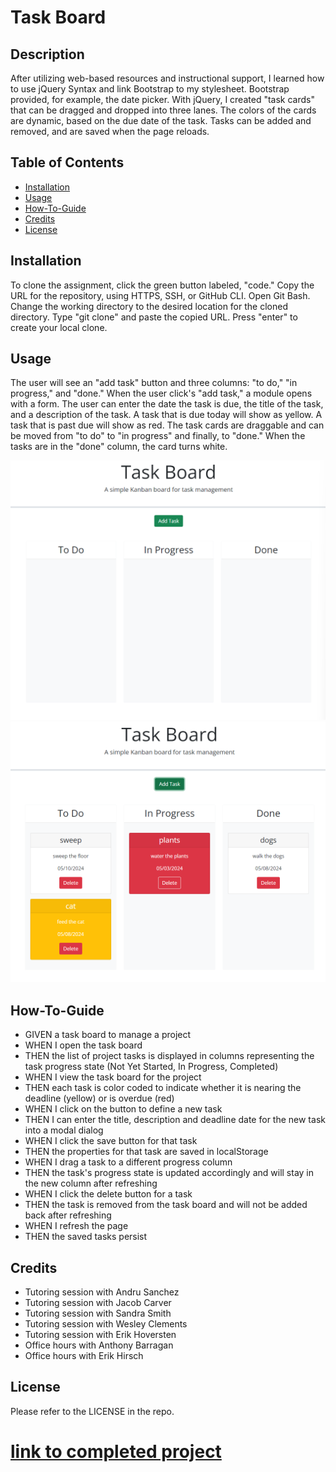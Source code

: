 # Task Board 

## Description
After utilizing web-based resources and instructional support, I learned how to use jQuery Syntax and link Bootstrap to my stylesheet. Bootstrap provided, for example, the date picker. With jQuery, I created "task cards" that can be dragged and dropped into three lanes. The colors of the cards are dynamic, based on the due date of the task. Tasks can be added and removed, and are saved when the page reloads. 

## Table of Contents 

- [Installation](#installation)
- [Usage](#usage)
- [How-To-Guide](#how-to-guide)
- [Credits](#credits)
- [License](#license)

## Installation

To clone the assignment, click the green button labeled, "code." Copy the URL for the repository, using HTTPS, SSH, or GitHub CLI. Open Git Bash. Change the working directory to the desired location for the cloned directory. Type "git clone" and paste the copied URL. Press "enter" to create your local clone.

## Usage

The user will see an "add task" button and three columns: "to do," "in progress," and "done." When the user click's "add task," a module opens with a form. The user can enter the date the task is due, the title of the task, and a description of the task. A task that is due today will show as yellow. A task that is past due will show as red. The task cards are draggable and can be moved from "to do" to "in progress" and finally, to "done." When the tasks are in the "done" column, the card turns white.

<img src= "./assets/images/home-page.png" alt="screenshot">
<img src= "./assets/images/draggable-tasks.png" alt="screenshot">


## How-To-Guide
<ul>    
    <li>GIVEN a task board to manage a project</li>
    <li>WHEN I open the task board</li>
    <li>THEN the list of project tasks is displayed in columns representing the task progress state (Not Yet Started, In Progress, Completed)</li>
    <li>WHEN I view the task board for the project</li>
    <li>THEN each task is color coded to indicate whether it is nearing the deadline (yellow) or is overdue (red)</li>
    <li>WHEN I click on the button to define a new task</li>
    <li>THEN I can enter the title, description and deadline date for the new task into a modal dialog</li>
    <li>WHEN I click the save button for that task</li>
    <li>THEN the properties for that task are saved in localStorage</li>
    <li>WHEN I drag a task to a different progress column</li>
    <li>THEN the task's progress state is updated accordingly and will stay in the new column after refreshing</li>
    <li>WHEN I click the delete button for a task</li>
    <li>THEN the task is removed from the task board and will not be added back after refreshing</li>
    <li>WHEN I refresh the page
    <li>THEN the saved tasks persist</li>
</ul>

## Credits
<ul>
    <li>Tutoring session with Andru Sanchez</li>
    <li>Tutoring session with Jacob Carver</li>
    <li>Tutoring session with Sandra Smith</li>
    <li>Tutoring session with Wesley Clements</li>
    <li>Tutoring session with Erik Hoversten</li>
    <li>Office hours with Anthony Barragan</li>
    <li>Office hours with Erik Hirsch</li>
    
</ul>

## License
 
Please refer to the LICENSE in the repo.

# [link to completed project](________________)